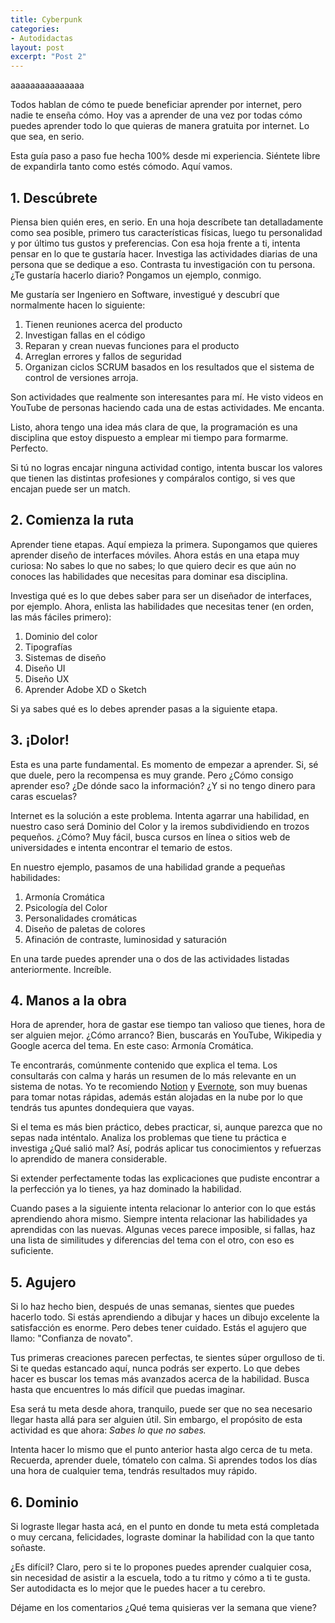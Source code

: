 ```yaml
---
title: Cyberpunk
categories: 
- Autodidactas
layout: post
excerpt: "Post 2"
---
```



aaaaaaaaaaaaaaa

Todos hablan de cómo te puede beneficiar aprender por internet, pero nadie te enseña cómo. Hoy vas a aprender de una vez por todas cómo puedes aprender todo lo que quieras de manera gratuita por internet. Lo que sea, en serio.

Esta guía paso a paso fue hecha 100% desde mi experiencia. Siéntete libre de expandirla tanto como estés cómodo. Aquí vamos.

## 1. Descúbrete

Piensa bien quién eres, en serio. En una hoja descríbete tan detalladamente como sea posible, primero tus características físicas, luego tu personalidad y por último tus gustos y preferencias. Con esa hoja frente a ti, intenta pensar en lo que te gustaría hacer. Investiga las actividades diarias de una persona que se dedique a eso. Contrasta tu investigación con tu persona. ¿Te gustaría hacerlo diario? Pongamos un ejemplo, conmigo.

Me gustaría ser Ingeniero en Software, investigué y descubrí que normalmente hacen lo siguiente:

1. Tienen reuniones acerca del producto
2. Investigan fallas en el código
3. Reparan y crean nuevas funciones para el producto
4. Arreglan errores y fallos de seguridad
5. Organizan ciclos SCRUM basados en los resultados que el sistema de control de versiones arroja.

Son actividades que realmente son interesantes para mí. He visto videos en YouTube de personas haciendo cada una de estas actividades. Me encanta.

Listo, ahora tengo una idea más clara de que, la programación es una disciplina que estoy dispuesto a emplear mi tiempo para formarme. Perfecto.

Si tú no logras encajar ninguna actividad contigo, intenta buscar los valores que tienen las distintas profesiones y compáralos contigo, si ves que encajan puede ser un match.

## 2. Comienza la ruta

Aprender tiene etapas. Aquí empieza la primera. Supongamos que quieres aprender diseño de interfaces móviles. Ahora estás en una etapa muy curiosa: No sabes lo que no sabes; lo que quiero decir es que aún no conoces las habilidades que necesitas para dominar esa disciplina.

Investiga qué es lo que debes saber para ser un diseñador de interfaces, por ejemplo. Ahora, enlista las habilidades que necesitas tener (en orden, las más fáciles primero):

1. Dominio del color
2. Tipografías
3. Sistemas de diseño
4. Diseño UI
5. Diseño UX
6. Aprender Adobe XD o Sketch

Si ya sabes qué es lo debes aprender pasas a la siguiente etapa.

## 3. ¡Dolor!

Esta es una parte fundamental. Es momento de empezar a aprender. Si, sé que duele, pero la recompensa es muy grande. Pero ¿Cómo consigo aprender eso? ¿De dónde saco la información? ¿Y si no tengo dinero para caras escuelas?

Internet es la solución a este problema. Intenta agarrar una habilidad, en nuestro caso será Dominio del Color y la iremos subdividiendo en trozos pequeños. ¿Cómo? Muy fácil, busca cursos en línea o sitios web de universidades e intenta encontrar el temario de estos.

En nuestro ejemplo, pasamos de una habilidad grande a pequeñas habilidades:

1. Armonía Cromática
2. Psicología del Color
3. Personalidades cromáticas
4. Diseño de paletas de colores
5. Afinación de contraste, luminosidad y saturación

En una tarde puedes aprender una o dos de las actividades listadas anteriormente. Increíble.

## 4. Manos a la obra

Hora de aprender, hora de gastar ese tiempo tan valioso que tienes, hora de ser alguien mejor. ¿Cómo arranco? Bien, buscarás en YouTube, Wikipedia y Google acerca del tema. En este caso: Armonía Cromática. 

Te encontrarás, comúnmente contenido que explica el tema. Los consultarás con calma y harás un resumen de lo más relevante en un sistema de notas. Yo te recomiendo [Notion](http://notion.so) y [Evernote](https://evernote.com/intl/es/), son muy buenas para tomar notas rápidas, además están alojadas en la nube por lo que tendrás tus apuntes dondequiera que vayas.

Si el tema es más bien práctico, debes practicar, si, aunque parezca que no sepas nada inténtalo. Analiza los problemas que tiene tu práctica e investiga ¿Qué salió mal? Así, podrás aplicar tus conocimientos y refuerzas lo aprendido de manera considerable.

Si extender perfectamente todas las explicaciones que pudiste encontrar a la perfección ya lo tienes, ya haz dominado la habilidad.

Cuando pases a la siguiente intenta relacionar lo anterior con lo que estás aprendiendo ahora mismo. Siempre intenta relacionar las habilidades ya aprendidas con las nuevas. Algunas veces parece imposible, si fallas, haz una lista de similitudes y diferencias del tema con el otro, con eso es suficiente.

## 5. Agujero

Si lo haz hecho bien, después de unas semanas, sientes que puedes hacerlo todo. Si estás aprendiendo a dibujar y haces un dibujo excelente la satisfacción es enorme. Pero debes tener cuidado. Estás el agujero que llamo: "Confianza de novato".

Tus primeras creaciones parecen perfectas, te sientes súper orgulloso de ti. Si te quedas estancado aquí, nunca podrás ser experto. Lo que debes hacer es buscar los temas más avanzados acerca de la habilidad. Busca hasta que encuentres lo más difícil que puedas imaginar.

Esa será tu meta desde ahora, tranquilo, puede ser que no sea necesario llegar hasta allá para ser alguien útil. Sin embargo, el propósito de esta actividad es que ahora: *Sabes lo que no sabes.*

Intenta hacer lo mismo que el punto anterior hasta algo cerca de tu meta. Recuerda, aprender duele, tómatelo con calma. Si aprendes todos los días una hora de cualquier tema, tendrás resultados muy rápido.

## 6. Dominio

Si lograste llegar hasta acá, en el punto en donde tu meta está completada o muy cercana, felicidades, lograste dominar la habilidad con la que tanto soñaste.

¿Es difícil? Claro, pero si te lo propones puedes aprender cualquier cosa, sin necesidad de asistir a la escuela, todo a tu ritmo y cómo a ti te gusta. Ser autodidacta es lo mejor que le  puedes hacer a tu cerebro.

Déjame en los comentarios ¿Qué tema quisieras ver la  semana que viene?